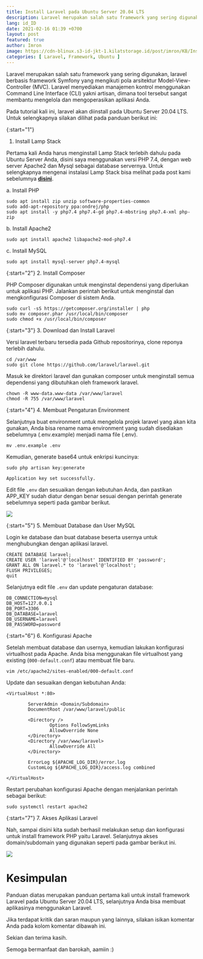 ```yaml
---
title: Install Laravel pada Ubuntu Server 20.04 LTS
description: Laravel merupakan salah satu framework yang sering digunakan, laravel berbasis framework Symfony yang mengikuti pola arsitektur Model-View-Controller (MVC). 
lang: id_ID
date: 2021-02-16 01:39 +0700
layout: post
featured: true
author: Imron
image: https://cdn-blinux.s3-id-jkt-1.kilatstorage.id/post/imron/KB/Install%20Laravell/install-laravel.png
categories: [ Laravel, Framework, Ubuntu ]
---
```


Laravel merupakan salah satu framework yang sering digunakan, laravel berbasis framework Symfony yang mengikuti pola arsitektur Model-View-Controller (MVC). 
Laravel menyediakan manajemen kontrol menggunakan Command Line Interface (CLI) yakni artisan, dimana tool tersebut sangat membantu mengelola dan mengoperasikan aplikasi Anda.

Pada tutorial kali ini, laravel akan diinstall pada Ubuntu Server 20.04 LTS. Untuk selengkapnya silakan dilihat pada panduan berikut ini: 

{:start="1"}
1. Install Lamp Stack 

Pertama kali Anda harus menginstall Lamp Stack terlebih dahulu pada Ubuntu Server Anda, disini saya menggunakan versi PHP 7.4, dengan web server Apache2 dan Mysql sebagai database servernya. Untuk selengkapnya mengenai instalasi Lamp Stack bisa melihat pada post kami sebelumnya [**disini**](https://belajarlinux.id/install-lamp-stack-di-ubuntu-20-04/). 

a. Install PHP 

```
sudo apt install zip unzip software-properties-common
sudo add-apt-repository ppa:ondrej/php
sudo apt install -y php7.4 php7.4-gd php7.4-mbstring php7.4-xml php-zip
```

b. Install Apache2

```
sudo apt install apache2 libapache2-mod-php7.4
```

c. Install MySQL 

```
sudo apt install mysql-server php7.4-mysql
```

{:start="2"}
2. Install Composer 

PHP Composer digunakan untuk menginstal dependensi yang diperlukan untuk aplikasi PHP. Jalankan perintah berikut untuk menginstal dan mengkonfigurasi Composer di sistem Anda.

```
sudo curl -sS https://getcomposer.org/installer | php
sudo mv composer.phar /usr/local/bin/composer
sudo chmod +x /usr/local/bin/composer
```

{:start="3"}
3. Download dan Install Laravel 

Versi laravel terbaru tersedia pada Github repositorinya, clone reponya terlebih dahulu. 

```
cd /var/www
sudo git clone https://github.com/laravel/laravel.git
```

Masuk ke direktori laravel dan gunakan composer untuk menginstall semua dependensi yang dibutuhkan oleh framework laravel. 

```
chown -R www-data.www-data /var/www/laravel
chmod -R 755 /var/www/laravel
```

{:start="4"}
4. Membuat Pengaturan Environment 

Selanjutnya buat environment untuk mengelola projek laravel yang akan kita gunakan, Anda bisa rename nama environment yang sudah disediakan sebelumnya (.env.example) menjadi nama file (.env). 

```
mv .env.example .env
```

Kemudian, generate base64 untuk enkripsi kuncinya: 

```
sudo php artisan key:generate

Application key set successfully.
```

Edit file `.env` dan sesuaikan dengan kebutuhan Anda, dan pastikan APP_KEY sudah diatur dengan benar sesuai dengan perintah generate sebelumnya seperti pada gambar berikut. 

![](https://cdn-blinux.s3-id-jkt-1.kilatstorage.id/post/imron/KB/Install%20Laravell/2.%20APP_Key.png)

{:start="5"}
5. Membuat Database dan User MySQL

Login ke database dan buat database beserta usernya untuk menghubungkan dengan aplikasi laravel. 

```
CREATE DATABASE laravel;
CREATE USER 'laravel'@'localhost' IDENTIFIED BY 'password';
GRANT ALL ON laravel.* to 'laravel'@'localhost';
FLUSH PRIVILEGES;
quit
```

Selanjutnya edit file `.env` dan update pengaturan database: 

```
DB_CONNECTION=mysql
DB_HOST=127.0.0.1
DB_PORT=3306
DB_DATABASE=laravel
DB_USERNAME=laravel
DB_PASSWORD=password
```

{:start="6"}
6. Konfigurasi Apache 

Setelah membuat database dan usernya, kemudian lakukan konfigurasi virtualhost pada Apache. Anda bisa menggunakan file virtualhost yang existing (`000-default.conf`) atau membuat file baru. 

```
vim /etc/apache2/sites-enabled/000-default.conf
```

Update dan sesuaikan dengan kebutuhan Anda: 

```
<VirtualHost *:80>

        ServerAdmin <Domain/Subdomain>
        DocumentRoot /var/www/laravel/public

        <Directory />
                Options FollowSymLinks
                AllowOverride None
        </Directory>
        <Directory /var/www/laravel>
                AllowOverride All
        </Directory>

        ErrorLog ${APACHE_LOG_DIR}/error.log
        CustomLog ${APACHE_LOG_DIR}/access.log combined

</VirtualHost>
```

Restart perubahan konfigurasi Apache dengan menjalankan perintah sebagai berikut: 

```
sudo systemctl restart apache2
```

{:start="7"}
7. Akses Aplikasi Laravel 

Nah, sampai disini kita sudah berhasil melakukan setup dan konfigurasi untuk install framework PHP yaitu Laravel. Selanjutnya akses domain/subdomain yang digunakan seperti pada gambar berikut ini.

![](https://cdn-blinux.s3-id-jkt-1.kilatstorage.id/post/imron/KB/Install%20Laravell/3.%20Akses%20Laravel.png)

# Kesimpulan
Panduan diatas merupakan panduan pertama kali untuk install framework Laravel pada Ubuntu Server 20.04 LTS, selanjutnya Anda bisa membuat aplikasinya menggunakan Laravel. 

Jika terdapat kritik dan saran maupun yang lainnya, silakan isikan komentar Anda pada kolom komentar dibawah ini. 

Sekian dan terima kasih. 

Semoga bermanfaat dan barokah, aamiin :) 
